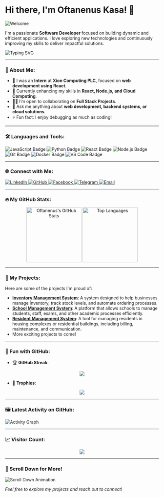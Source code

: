 # Hi there, I'm Oftanenus Kasa! 👋

![Welcome](https://img.shields.io/badge/Welcome_to_my_profile!-blue?style=for-the-badge&logo=github)

I'm a passionate **Software Developer** focused on building dynamic and efficient applications. I love exploring new technologies and continuously improving my skills to deliver impactful solutions.

![Typing SVG](https://readme-typing-svg.herokuapp.com?font=Fira+Code&weight=500&size=24&pause=1000&color=00C7FD&width=435&lines=Full+Stack+Developer;React+Enthusiast;JavaScript+%26+Python+Lover)

---

### 💼 About Me:

- 🔭 I was an **Intern** at **Xion Computing PLC**, focused on **web development using React**.
- 🌱 Currently enhancing my skills in **React, Node.js, and Cloud Computing**.
- 👨‍💻 I’m open to collaborating on **Full Stack Projects**.
- 💬 Ask me anything about **web development, backend systems, or cloud solutions**.
- ⚡ Fun fact: I enjoy debugging as much as coding!

---

### 🛠️ Languages and Tools:

<p align="left">
  <img src="https://img.shields.io/badge/-JavaScript-333333?style=flat&logo=javascript" title="JavaScript" alt="JavaScript Badge">
  <img src="https://img.shields.io/badge/-Python-333333?style=flat&logo=python" title="Python" alt="Python Badge">
  <img src="https://img.shields.io/badge/-React-333333?style=flat&logo=react" title="React" alt="React Badge">
  <img src="https://img.shields.io/badge/-Node.js-333333?style=flat&logo=node.js" title="Node.js" alt="Node.js Badge">
  <img src="https://img.shields.io/badge/-Git-333333?style=flat&logo=git" title="Git" alt="Git Badge">
  <img src="https://img.shields.io/badge/-Docker-333333?style=flat&logo=docker" title="Docker" alt="Docker Badge">
  <img src="https://img.shields.io/badge/-VSCode-333333?style=flat&logo=visual-studio-code" title="VS Code" alt="VS Code Badge">
</p>

---

### 🌐 Connect with Me:

<p align="left">
  <a href="https://www.linkedin.com/in/oftanenus-kasa-4692aa257/" target="_blank">
    <img src="https://img.shields.io/badge/-LinkedIn-0077B5?style=flat-square&logo=linkedin&logoColor=white" alt="LinkedIn">
  </a>
  <a href="https://github.com/Oftanenuskasa" target="_blank">
    <img src="https://img.shields.io/badge/-GitHub-333333?style=flat-square&logo=github" alt="GitHub">
  </a>
  <a href="https://web.facebook.com/Oftanenuskasa/" target="_blank">
    <img src="https://img.shields.io/badge/-Facebook-1877F2?style=flat-square&logo=facebook&logoColor=white" alt="Facebook">
  </a>
  <a href="https://t.me/Oftanenuskasa" target="_blank">
    <img src="https://img.shields.io/badge/-Telegram-2CA5E0?style=flat-square&logo=telegram&logoColor=white" alt="Telegram">
  </a>
  <a href="mailto:oftanenus@example.com">
    <img src="https://img.shields.io/badge/-Email-D14836?style=flat-square&logo=gmail&logoColor=white" alt="Email">
  </a>
</p>

---

### 🔥 My GitHub Stats:

<p align="center">
  <img height="180em" src="https://github-readme-stats.vercel.app/api?username=Oftanenuskasa&show_icons=true&theme=radical&count_private=true" alt="Oftanenus's GitHub Stats" />
  <img height="180em" src="https://github-readme-stats.vercel.app/api/top-langs/?username=Oftanenuskasa&layout=compact&theme=radical" alt="Top Languages" />
</p>

---

### 🚀 My Projects:

Here are some of the projects I'm proud of:

- [**Inventory Management System**](#): A system designed to help businesses manage inventory, track stock levels, and automate ordering processes.
- [**School Management System**](#): A platform that allows schools to manage students, staff, exams, and other academic processes efficiently.
- [**Resident Management System**](#): A tool for managing residents in housing complexes or residential buildings, including billing, maintenance, and communication.
- More exciting projects to come!

---

### 🎯 Fun with GitHub:

- 🏆 **GitHub Streak**:  
<p align="center">
  <img src="https://github-readme-streak-stats.herokuapp.com/?user=Oftanenuskasa&theme=radical&hide_border=true"/>
</p>

- 🌟 **Trophies**:  
<p align="center">
  <img src="https://github-profile-trophy.vercel.app/?username=Oftanenuskasa&theme=radical&no-bg=true"/>
</p>

---

### 🖼️ Latest Activity on GitHub:

![Activity Graph](https://github-readme-activity-graph.cyclic.app/graph?username=Oftanenuskasa&bg_color=1a1b27&color=9e4c98&line=5BCDEC&point=F8D847&area_color=8E2DE2&area=true)

---

### 📈 Visitor Count:

<p align="center">
  <img src="https://komarev.com/ghpvc/?username=Oftanenuskasa&color=blue&style=flat-square">
</p>

---

### 💫 Scroll Down for More!

![Scroll Down Animation](https://media.giphy.com/media/xT0xeuOy6uAcO89y6M/giphy.gif)

*Feel free to explore my projects and reach out to connect!*
